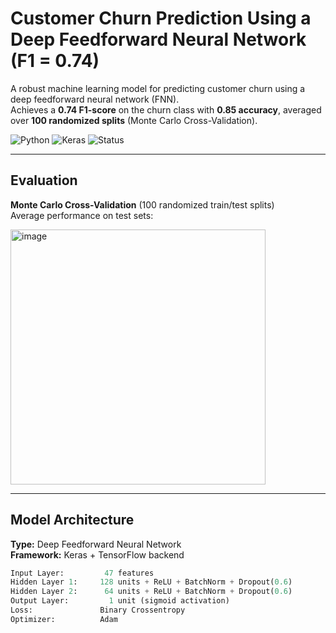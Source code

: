 # Customer Churn Prediction Using a Deep Feedforward Neural Network (F1 = 0.74)

A robust machine learning model for predicting customer churn using a deep feedforward neural network (FNN).  
Achieves a **0.74 F1-score** on the churn class with **0.85 accuracy**, averaged over **100 randomized splits** (Monte Carlo Cross-Validation).

![Python](https://img.shields.io/badge/Python-3.11-blue)
![Keras](https://img.shields.io/badge/Keras-API-red)
![Status](https://img.shields.io/badge/F1%20Score-0.74-brightgreen)

---

## Evaluation

**Monte Carlo Cross-Validation** (100 randomized train/test splits)  
Average performance on test sets:

<img width="408" alt="image" src="https://github.com/user-attachments/assets/eb7f8285-1fcf-4212-8617-9005b22e04d5" />


---

## Model Architecture

**Type:** Deep Feedforward Neural Network  
**Framework:** Keras + TensorFlow backend  

```python
Input Layer:         47 features
Hidden Layer 1:     128 units + ReLU + BatchNorm + Dropout(0.6)
Hidden Layer 2:      64 units + ReLU + BatchNorm + Dropout(0.6)
Output Layer:         1 unit (sigmoid activation)
Loss:               Binary Crossentropy
Optimizer:          Adam
